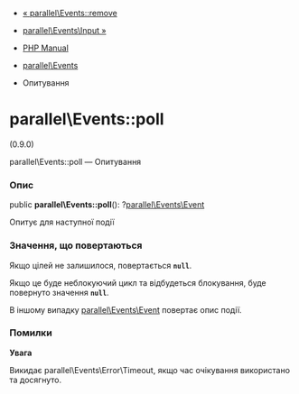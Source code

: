 - [« parallel\Events::remove](parallel-events.remove.md)
- [parallel\Events\Input »](class.parallel-events-input.md)

- [PHP Manual](index.md)
- [parallel\Events](class.parallel-events.md)
- Опитування

# parallel\Events::poll

(0.9.0)

parallel\Events::poll — Опитування

### Опис

public **parallel\Events::poll**():
?[parallel\Events\Event](class.parallel-events-event.md)

Опитує для наступної події

### Значення, що повертаються

Якщо цілей не залишилося, повертається **`null`**.

Якщо це буде неблокуючий цикл та відбудеться блокування, буде
повернуто значення **`null`**.

В іншому випадку
[parallel\Events\Event](class.parallel-events-event.md) повертає
опис події.

### Помилки

**Увага**

Викидає parallel\Events\Error\Timeout, якщо час очікування
використано та досягнуто.
